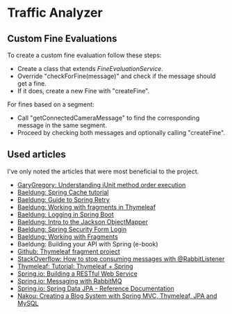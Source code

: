 # Traffic Analyzer
## Custom Fine Evaluations
To create a custom fine evaluation follow these steps:
- Create a class that extends _FineEvaluationService_.
- Override "checkForFine(message)" and check if the message should get a fine.
- If it does, create a new Fine with "createFine".

For fines based on a segment:
- Call "getConnectedCameraMessage" to find the corresponding message in the same segment.
- Proceed by checking both messages and optionally calling "createFine".

## Used articles
I've only noted the articles that were most beneficial to the project.
- [GaryGregory: Understanding jUnit method order execution](https://garygregory.wordpress.com/2011/09/25/understaning-junit-method-order-execution/)
- [Baeldung: Spring Cache tutorial](https://www.baeldung.com/spring-cache-tutorial)
- [Baeldung: Guide to Spring Retry](https://www.baeldung.com/spring-retry)
- [Baeldung: Working with fragments in Thymeleaf](https://www.baeldung.com/spring-thymeleaf-fragments)
- [Baeldung: Logging in Spring Boot](https://www.baeldung.com/spring-boot-logging)
- [Baeldung: Intro to the Jackson ObjectMapper](https://www.baeldung.com/jackson-object-mapper-tutorial)
- [Baeldung: Spring Security Form Login](https://www.baeldung.com/spring-security-login)
- [Baeldung: Working with Fragments](https://www.baeldung.com/spring-thymeleaf-fragments)
- Baeldung: Building your API with Spring (e-book)
- [Github: Thymeleaf fragment project](https://github.com/eugenp/tutorials/tree/master/spring-thymeleaf)
- [StackOverflow: How to stop consuming messages with @RabbitListener](https://stackoverflow.com/questions/41035454/how-to-stop-consuming-messages-with-rabbitlistener)
- [Thymeleaf: Tutorial: Thymeleaf + Spring](https://www.thymeleaf.org/doc/tutorials/2.1/thymeleafspring.html)
- [Spring.io: Building a RESTful Web Service](https://spring.io/guides/gs/rest-service/)
- [Spring.io: Messaging with RabbitMQ](https://spring.io/guides/gs/messaging-rabbitmq/)
- [Spring.io: Spring Data JPA - Reference Documentation](https://docs.spring.io/spring-data/jpa/docs/current/reference/html/)
- [Nakou: Creating a Blog System with Spring MVC, Thymeleaf, JPA and MySQL](http://www.nakov.com/blog/2016/08/05/creating-a-blog-system-with-spring-mvc-thymeleaf-jpa-and-mysql/)
